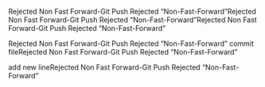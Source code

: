 Rejected Non Fast Forward-Git Push Rejected “Non-Fast-Forward”Rejected Non Fast Forward-Git Push Rejected “Non-Fast-Forward”Rejected Non Fast Forward-Git Push Rejected “Non-Fast-Forward”


Rejected Non Fast Forward-Git Push Rejected “Non-Fast-Forward”
commit fileRejected Non Fast Forward-Git Push Rejected “Non-Fast-Forward”

add new lineRejected Non Fast Forward-Git Push Rejected “Non-Fast-Forward”

